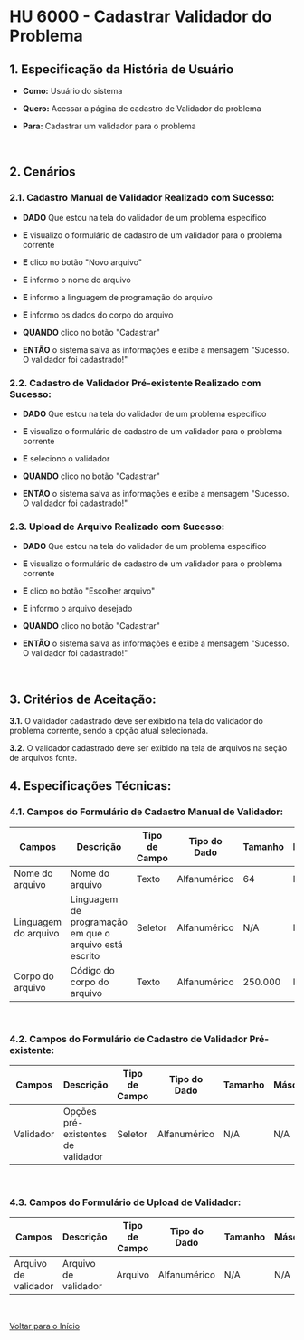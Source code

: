 # HU 6000 - Cadastrar Validador do Problema <a name="inicio"></a>

## 1. Especificação da História de Usuário

-   **Como:** Usuário do sistema

-   **Quero:** Acessar a página de cadastro de Validador do problema

-   **Para:** Cadastrar um validador para o problema

<br>

## 2. Cenários

### 2.1. Cadastro Manual de Validador Realizado com Sucesso:

-   **DADO** Que estou na tela do validador de um problema específico

-   **E** visualizo o formulário de cadastro de um validador para o problema corrente

-   **E** clico no botão "Novo arquivo"

-   **E** informo o nome do arquivo

-   **E** informo a linguagem de programação do arquivo

-   **E** informo os dados do corpo do arquivo

-   **QUANDO** clico no botão "Cadastrar"

-   **ENTÃO** o sistema salva as informações e exibe a mensagem "Sucesso. O validador foi cadastrado!"

### 2.2. Cadastro de Validador Pré-existente Realizado com Sucesso:

-   **DADO** Que estou na tela do validador de um problema específico

-   **E** visualizo o formulário de cadastro de um validador para o problema corrente

-   **E** seleciono o validador

-   **QUANDO** clico no botão "Cadastrar"

-   **ENTÃO** o sistema salva as informações e exibe a mensagem "Sucesso. O validador foi cadastrado!"

### 2.3. Upload de Arquivo Realizado com Sucesso:

-   **DADO** Que estou na tela do validador de um problema específico

-   **E** visualizo o formulário de cadastro de um validador para o problema corrente

-   **E** clico no botão "Escolher arquivo"

-   **E** informo o arquivo desejado

-   **QUANDO** clico no botão "Cadastrar"

-   **ENTÃO** o sistema salva as informações e exibe a mensagem "Sucesso. O validador foi cadastrado!"

<br>

## 3. Critérios de Aceitação:

**3.1.** O validador cadastrado deve ser exibido na tela do validador do problema corrente, sendo a opção atual selecionada.

**3.2.** O validador cadastrado deve ser exibido na tela de arquivos na seção de arquivos fonte.
<br>

## 4. Especificações Técnicas:

### 4.1. Campos do Formulário de Cadastro Manual de Validador:

| Campos               | Descrição                                              | Tipo de Campo | Tipo do Dado | Tamanho | Máscara | Editável | Obrigatório | Regras |
| -------------------- | ------------------------------------------------------ | ------------- | ------------ | ------- | ------- | -------- | ----------- | ------ |
| Nome do arquivo      | Nome do arquivo                                        | Texto         | Alfanumérico | 64      | N/A     | S        | S           | N/A    |
| Linguagem do arquivo | Linguagem de programação em que o arquivo está escrito | Seletor       | Alfanumérico | N/A     | N/A     | S        | S           | N/A    |
| Corpo do arquivo     | Código do corpo do arquivo                             | Texto         | Alfanumérico | 250.000 | N/A     | S        | S           | N/A    |

<br>

### 4.2. Campos do Formulário de Cadastro de Validador Pré-existente:

| Campos      | Descrição                            | Tipo de Campo | Tipo do Dado | Tamanho | Máscara | Editável | Obrigatório | Regras |
| ----------- | ------------------------------------ | ------------- | ------------ | ------- | ------- | -------- | ----------- | ------ |
| Validador   | Opções pré-existentes de validador   | Seletor       | Alfanumérico | N/A     | N/A     | S        | S           | N/A    |

<br>

### 4.3. Campos do Formulário de Upload de Validador:

| Campos                 | Descrição              | Tipo de Campo | Tipo do Dado | Tamanho | Máscara | Editável | Obrigatório | Regras |
| ---------------------- | ---------------------- | ------------- | ------------ | ------- | ------- | -------- | ----------- | ------ |
| Arquivo de validador   | Arquivo de validador   | Arquivo       | Alfanumérico | N/A     | N/A     | S        | S           | N/A    |

<br>

[Voltar para o Início](#inicio)
